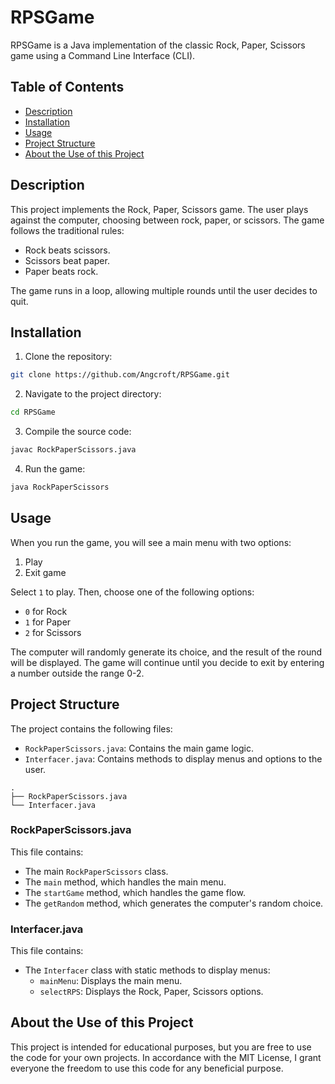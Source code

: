 # RPSGame

RPSGame is a Java implementation of the classic Rock, Paper, Scissors game using a Command Line Interface (CLI).

## Table of Contents

- [Description](#description)
- [Installation](#installation)
- [Usage](#usage)
- [Project Structure](#project-structure)
- [About the Use of this Project](#about-the-use-of-this-project)

## Description

This project implements the Rock, Paper, Scissors game. The user plays against the computer, choosing between rock, paper, or scissors. The game follows the traditional rules:

- Rock beats scissors.
- Scissors beat paper.
- Paper beats rock.

The game runs in a loop, allowing multiple rounds until the user decides to quit.

## Installation

1. Clone the repository:

```sh
git clone https://github.com/Angcroft/RPSGame.git
```

2. Navigate to the project directory:

```sh
cd RPSGame
```

3. Compile the source code:

```sh
javac RockPaperScissors.java
```

4. Run the game:

```sh
java RockPaperScissors
```

## Usage

When you run the game, you will see a main menu with two options:

1. Play
2. Exit game

Select `1` to play. Then, choose one of the following options:

- `0` for Rock
- `1` for Paper
- `2` for Scissors

The computer will randomly generate its choice, and the result of the round will be displayed. The game will continue until you decide to exit by entering a number outside the range 0-2.

## Project Structure

The project contains the following files:

- `RockPaperScissors.java`: Contains the main game logic.
- `Interfacer.java`: Contains methods to display menus and options to the user.

```plaintext
.
├── RockPaperScissors.java
└── Interfacer.java
```

### RockPaperScissors.java

This file contains:

- The main `RockPaperScissors` class.
- The `main` method, which handles the main menu.
- The `startGame` method, which handles the game flow.
- The `getRandom` method, which generates the computer's random choice.

### Interfacer.java

This file contains:

- The `Interfacer` class with static methods to display menus:
  - `mainMenu`: Displays the main menu.
  - `selectRPS`: Displays the Rock, Paper, Scissors options.

## About the Use of this Project
This project is intended for educational purposes, but you are free to use the code for your own projects. In accordance with the MIT License, I grant everyone the freedom to use this code for any beneficial purpose.
